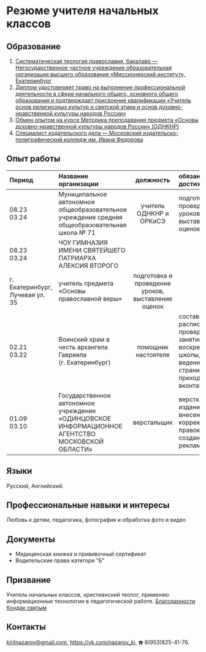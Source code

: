 # Резюме учителя начальных классов
## Образование
1. [Систематическая теология православия, бакалавр —  Негосударственное частное учреждение образовательная организация высшего образования «Миссионерский институт», Екатеринбург](assets/teology.pdf)
1. [Диплом удостоверяет право на выполнение профессиональной деятельности в сфере начального общего, основного общего образования и подтверждает присвоение квалификации «Учитель основ религиозных культур и светской этики и основ духовно-нравственной культуры народов России»](assets/odnknr.pdf)
1. [Обмен опытом на курсе Методика преподавания предмета «Основы духовно-нравственной культуры народов России» (ОДНКНР)](assets/clever.pdf)
1. [Специалист издательского дела — Московский издательско-полиграфический колледж им. Ивана Федорова](assets/publishing.pdf)

## Опыт работы

|Период       | Название организации | должность | обязанности и достижения |
|:------------|:---------------------|:---------:|:-------------------------|
|08.23 <br> 03.24 | Муниципальное автономное общеобразовательное учреждение средняя общеобразовательная школа № 71  |учитель ОДНКНР и ОРКиСЭ|подготовка и проведение уроков, выставление оценок|
|08.23 <br> 03.24 | ЧОУ ГИМНАЗИЯ ИМЕНИ СВЯТЕЙШЕГО ПАТРИАРХА АЛЕКСИЯ ВТОРОГО
г. Екатеринбург, Лучевая ул. 35 |учитель предмета «Основы православной веры» | подготовка и проведение уроков, выставление оценок|
|02.21 <br> 03.22 | Воинский храм в честь архангела Гавриила (г. Екатеринбург) | помощник настоятеля | составление расписаний, проведение занятий воскресной школы, ведение страницы прихода вконтакте|
|01.09 <br> 03.10|Государственное автономное учреждение «ОДИНЦОВСКОЕ ИНФОРМАЦИОННОЕ АГЕНТСТВО МОСКОВСКОЙ ОБЛАСТИ»|верстальщик|верстка издания и внесение корректорских правок, создание рекламы|

## Языки 
Русский, Английский. 

## Профессиональные навыки и интересы
Любовь к детям, педагогика, фотография и обработка фото и видео

## Документы
- Медицинская книжка и прививочный сертификат
- Водительские права категори "Б"

## Призвание
Учитель начальных классов, христианский теолог, применяю информационные технологии в педагогической работе. [Благодарности](gratitude.md) [Кондак святым](kondak.md)

## Контакты 
kirilnazarov@gmail.com, 
https://vk.com/nazarov_ki, 
☎️ 8(953)825-41-76.

<!---

«Теория и методика преподавания курсов "Основы религиозных культур и светской этики" и "Основы духовно-нравственной культуры народов России"»
Решение аттестационной комиссии от 14 июня 2023 г. 
Удостоверяет право на выполнение нового вида профессиональной деятельности в сфере начального общего, основного общего образования и подтверждает присвоение квалификации «Учитель основ религиозных культур и светской этики и основ духовно-нравственной культуры народов России»

NazarovKI/NazarovKI is a ✨ special ✨ repository because its `README.md` (this file) appears on your GitHub profile.
You can click the Preview link to take a look at your changes.
--->
